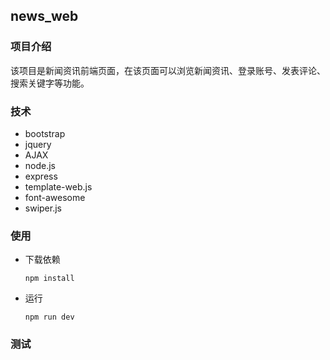 ## news_web

### 项目介绍

该项目是新闻资讯前端页面，在该页面可以浏览新闻资讯、登录账号、发表评论、搜索关键字等功能。

### 技术

- bootstrap
- jquery
- AJAX
- node.js
- express
- template-web.js
- font-awesome
- swiper.js

### 使用

- 下载依赖

  ```
  npm install
  ```

- 运行

  ```
  npm run dev
  ```
### 测试

  


